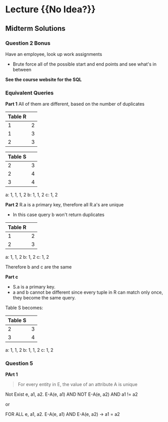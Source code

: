 # Lecture {{No Idea?}}

## Midterm Solutions

### Question 2 Bonus
Have an employee, look up work assignments
- Brute force all of the possible start and end points and see what's in between

**See the course website for the SQL**

### Equivalent Queries

**Part 1**
All of them are different, based on the number of duplicates


| Table R | |
|-|-|
| 1 | 2 |
| 1 | 3 |
| 2 | 3 |

| Table S | |
|---|---|
| 2 | 3 |
| 2 | 4 |
| 3 | 4 |

a: 1, 1, 1, 2
b: 1, 1, 2
c: 1, 2

**Part 2**
R.a is a primary key, therefore all R.a's are unique
- In this case query b won't return duplicates

| Table R | |
|-|-|
| 1 | 2 |
| 2 | 3 |

a: 1, 1, 2
b: 1, 2
c: 1, 2

Therefore b and c are the same

**Part c**
- S.a is a primary key.
- a and b cannot be different since every tuple in R can match only once, they become the same query.

Table S becomes:

| Table S | |
|---|---|
| 2 | 3 |
| 3 | 4 |

a: 1, 1, 2
b: 1, 1, 2
c: 1, 2

### Question 5

**PArt 1**
> For every entity in E, the value of an attribute A is unique

Not Exist e, a1, a2. E-A(e, a1) AND NOT E-A(e, a2) AND a1 != a2

or

FOR ALL e, a1, a2. E-A(e, a1) AND E-A(e, a2) -> a1 = a2
